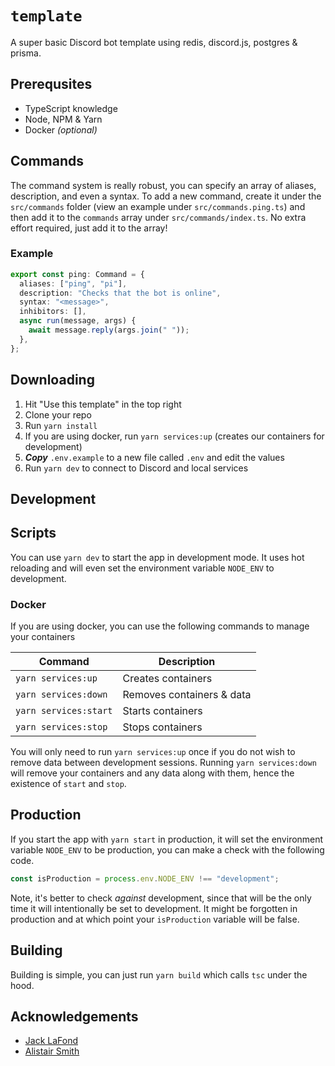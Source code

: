 # `template`

A super basic Discord bot template using redis, discord.js, postgres & prisma.

## Prerequsites

- TypeScript knowledge
- Node, NPM & Yarn
- Docker _(optional)_

## Commands

The command system is really robust, you can specify an array of aliases, description, and even a syntax. To add a new command, create it under the `src/commands` folder (view an example under `src/commands.ping.ts`) and then add it to the `commands` array under `src/commands/index.ts`. No extra effort required, just add it to the array!

### Example

```typescript
export const ping: Command = {
  aliases: ["ping", "pi"],
  description: "Checks that the bot is online",
  syntax: "<message>",
  inhibitors: [],
  async run(message, args) {
    await message.reply(args.join(" "));
  },
};
```

## Downloading

1. Hit "Use this template" in the top right
2. Clone your repo
3. Run `yarn install`
4. If you are using docker, run `yarn services:up` (creates our containers for development)
5. **_Copy_** `.env.example` to a new file called `.env` and edit the values
6. Run `yarn dev` to connect to Discord and local services

## Development

## Scripts

You can use `yarn dev` to start the app in development mode. It uses hot reloading and will even set the environment variable `NODE_ENV` to development.

### Docker

If you are using docker, you can use the following commands to manage your containers

| Command               | Description               |
| --------------------- | ------------------------- |
| `yarn services:up`    | Creates containers        |
| `yarn services:down`  | Removes containers & data |
| `yarn services:start` | Starts containers         |
| `yarn services:stop`  | Stops containers          |

You will only need to run `yarn services:up` once if you do not wish to remove data between development sessions. Running `yarn services:down` will remove your containers and any data along with them, hence the existence of `start` and `stop`.

## Production

If you start the app with `yarn start` in production, it will set the environment variable `NODE_ENV` to be production, you can make a check with the following code.

```typescript
const isProduction = process.env.NODE_ENV !== "development";
```

Note, it's better to check _against_ development, since that will be the only time it will intentionally be set to development. It might be forgotten in production and at which point your `isProduction` variable will be false.

## Building

Building is simple, you can just run `yarn build` which calls `tsc` under the hood.

## Acknowledgements

- [Jack LaFond](https://lafond.dev)
- [Alistair Smith](https://alistair.cloud)

